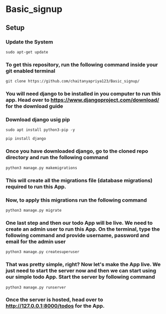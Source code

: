 # Basic_signup

## Setup

### Update the System

```sudo apt-get update```

### To get this repository, run the following command inside your git enabled terminal

```git clone https://github.com/chaitanyapriya123/Basic_signup/ ```

### You will need django to be installed in you computer to run this app. Head over to https://www.djangoproject.com/download/ for the download guide

### Download django usig pip

```sudo apt install python3-pip -y```

```pip install django```

### Once you have downloaded django, go to the cloned repo directory and run the following command

```python3 manage.py makemigrations```

### This will create all the migrations file (database migrations) required to run this App.

### Now, to apply this migrations run the following command

```python3 manage.py migrate```

### One last step and then our todo App will be live. We need to create an admin user to run this App. On the terminal, type the following command and provide username, password and email for the admin user

```python3 manage.py createsuperuser```

### That was pretty simple, right? Now let's make the App live. We just need to start the server now and then we can start using our simple todo App. Start the server by following command

```python3 manage.py runserver```

### Once the server is hosted, head over to http://127.0.0.1:8000/todos for the App.
